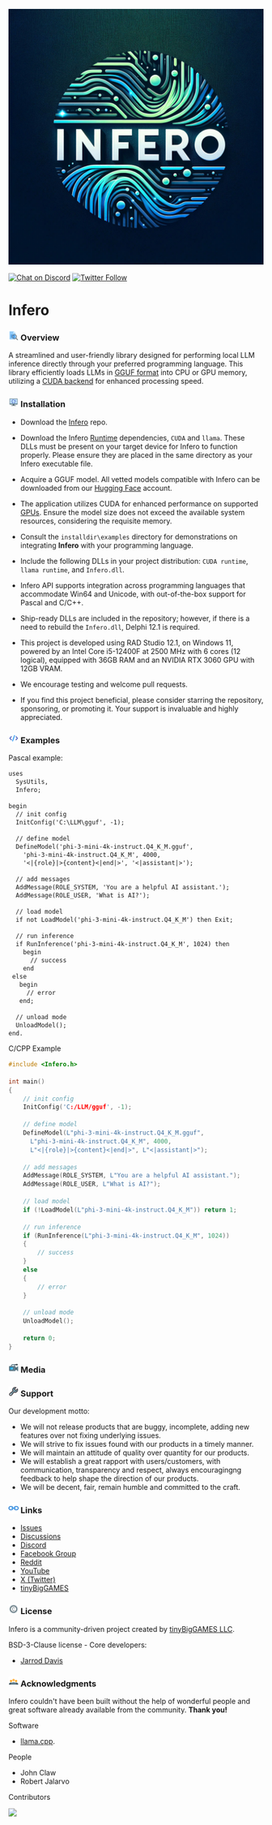 ![Infero](media/Infero.jpg)

[![Chat on Discord](https://img.shields.io/discord/754884471324672040.svg?logo=discord)](https://discord.gg/tPWjMwK) [![Twitter Follow](https://img.shields.io/twitter/follow/tinyBigGAMES?style=social)](https://twitter.com/tinyBigGAMES)
# Infero
### <img src="media\Analyze.png" alt="Overview" width="20" height="20"/> Overview
A streamlined and user-friendly library designed for performing local LLM inference directly through your preferred programming language. This library efficiently loads LLMs in [GGUF format](https://huggingface.co/docs/hub/gguf) into CPU or GPU memory, utilizing a [CUDA backend](https://blogs.nvidia.com/blog/what-is-cuda-2/) for enhanced processing speed.

### <img src="media\Update.png" alt="drawing" width="20" height="20"/> Installation
- Download the [Infero](https://github.com/tinyBigGAMES/Infero/archive/refs/heads/main.zip) repo.
- Download the Infero [Runtime](https://github.com/tinyBigGAMES/Infero/releases/tag/v1.0.0) dependencies, `CUDA` and `llama`. These DLLs must be present on your target device for Infero to function properly. Please ensure they are placed in the same directory as your Infero executable file.
- Acquire a GGUF model. All vetted models compatible with Infero can be downloaded from our <a href="https://huggingface.co/tinybiggames" target="_blank">Hugging Face</a> account.
- The application utilizes CUDA for enhanced performance on supported [GPUs](docs/gpu.md). Ensure the model size does not exceed the available system resources, considering the requisite memory.
- Consult the `installdir\examples` directory for demonstrations on integrating **Infero** with your programming language.
- Include the following DLLs in your project distribution: `CUDA runtime`, `llama runtime`, and `Infero.dll`.
- Infero API supports integration across programming languages that accommodate Win64 and Unicode, with out-of-the-box support for Pascal and C/C++.
- Ship-ready DLLs are included in the repository; however, if there is a need to rebuild the `Infero.dll`, Delphi 12.1 is required.
- This project is developed using RAD Studio 12.1, on Windows 11, powered by an Intel Core i5-12400F at 2500 MHz with 6 cores (12 logical), equipped with 36GB RAM and an NVIDIA RTX 3060 GPU with 12GB VRAM.

- We encourage testing and welcome pull requests.
- If you find this project beneficial, please consider starring the repository, sponsoring, or promoting it. Your support is invaluable and highly appreciated.
 
### <img src="media\Code.png" alt="Code" width="20" height="20"/> Examples  
Pascal example:
```Delphi   
uses
  SysUtils,
  Infero;

begin
  // init config
  InitConfig('C:\LLM\gguf', -1);
  
  // define model
  DefineModel('phi-3-mini-4k-instruct.Q4_K_M.gguf',
    'phi-3-mini-4k-instruct.Q4_K_M', 4000,
    '<|{role}|>{content}<|end|>', '<|assistant|>');  
    
  // add messages
  AddMessage(ROLE_SYSTEM, 'You are a helpful AI assistant.');
  AddMessage(ROLE_USER, 'What is AI?');
  
  // load model
  if not LoadModel('phi-3-mini-4k-instruct.Q4_K_M') then Exit;

  // run inference
  if RunInference('phi-3-mini-4k-instruct.Q4_K_M', 1024) then
    begin
      // success
    end
 else
   begin
     // error
   end;
 
  // unload mode
  UnloadModel();
end.
```  
C/CPP Example  
```CPP  
#include <Infero.h>

int main()
{
    // init config
    InitConfig('C:/LLM/gguf', -1);
  
    // define model
    DefineModel(L"phi-3-mini-4k-instruct.Q4_K_M.gguf",
      L"phi-3-mini-4k-instruct.Q4_K_M", 4000,
      L"<|{role}|>{content}<|end|>", L"<|assistant|>");  
    
    // add messages
    AddMessage(ROLE_SYSTEM, L"You are a helpful AI assistant.");
    AddMessage(ROLE_USER, L"What is AI?");
  
    // load model
    if (!LoadModel(L"phi-3-mini-4k-instruct.Q4_K_M")) return 1;

    // run inference
    if (RunInference(L"phi-3-mini-4k-instruct.Q4_K_M", 1024))
    {
        // success
    }
    else
    {
        // error
    }
 
    // unload mode
    UnloadModel();
    
    return 0;
}
```

### <img src="media\Camera.png" alt="Media" width="20" height="20"/> Media


### <img src="media\Support.png" alt="Support" width="20" height="20"/> Support
Our development motto: 
- We will not release products that are buggy, incomplete, adding new features over not fixing underlying issues.
- We will strive to fix issues found with our products in a timely manner.
- We will maintain an attitude of quality over quantity for our products.
- We will establish a great rapport with users/customers, with communication, transparency and respect, always encouragingng feedback to help shape the direction of our products.
- We will be decent, fair, remain humble and committed to the craft.

### <img src="media\Link.png" alt="Links" width="20" height="20"/> Links
- <a href="https://github.com/tinyBigGAMES/Infero/issues" target="_blank">Issues</a>
- <a href="https://github.com/tinyBigGAMES/Infero/discussions" target="_blank">Discussions</a>
- <a href="https://discord.gg/tPWjMwK" target="_blank">Discord</a>
- <a href="https://www.facebook.com/groups/infero" target="_blank">Facebook Group</a>
- <a href="https://www.reddit.com/r/Infero/" target="_blank">Reddit</a>
- <a href="https://youtube.com/tinyBigGAMES" target="_blank">YouTube</a>
- <a href="https://twitter.com/tinyBigGAMES" target="_blank">X (Twitter)</a>
- <a href="https://tinybiggames.com/" target="_blank">tinyBigGAMES</a>


### <img src="media\Copyright.png" alt="License" width="20" height="20"/> License
Infero is a community-driven project created by <a href="https://github.com/tinyBigGAMES" target="_blank">tinyBigGAMES LLC</a>.

BSD-3-Clause license - Core developers:
- <a href="https://github.com/jarroddavis68" target="_blank">Jarrod Davis</a>

### <img src="media\People.png" alt="Acknowledgments" width="20" height="20"/> Acknowledgments
Infero couldn't have been built without the help of wonderful people and great software already available from the community. **Thank you!**

Software
- [llama.cpp](https://github.com/ggerganov/llama.cpp). 

People
- John Claw
- Robert Jalarvo

Contributors

<a href="https://github.com/tinyBigGAMES/Infero/graphs/contributors">
  <img src="https://contrib.rocks/image?repo=tinyBigGames/Infero&max=500&columns=20&anon=1" />
</a>






